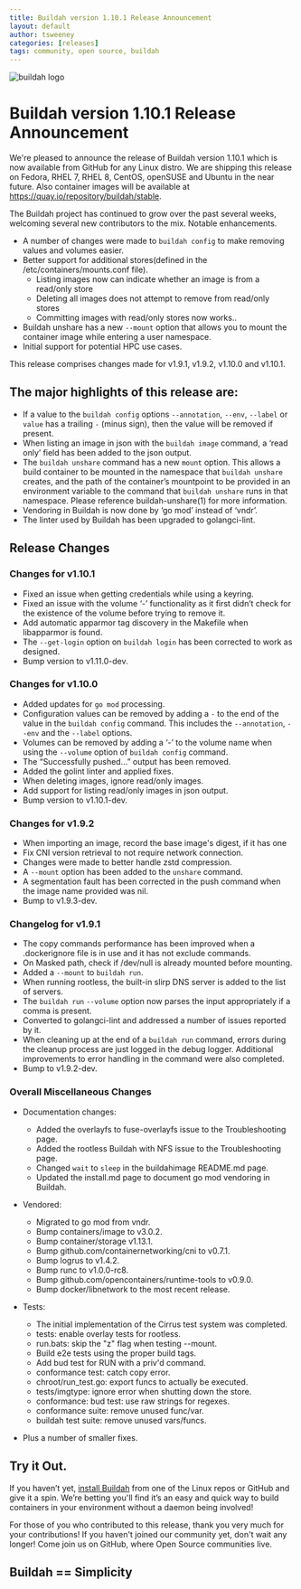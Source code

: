 ```yaml
---
title: Buildah version 1.10.1 Release Announcement
layout: default
author: tsweeney
categories: [releases]
tags: community, open source, buildah
---
```

![buildah logo](https://buildah.io/images/buildah.png)

# Buildah version 1.10.1 Release Announcement

We're pleased to announce the release of Buildah version 1.10.1 which is now available from GitHub for any Linux distro.  We are shipping this release on Fedora, RHEL 7, RHEL 8, CentOS, openSUSE and Ubuntu in the near future.  Also container images will be available at https://quay.io/repository/buildah/stable.

The Buildah project has continued to grow over the past several weeks, welcoming several new contributors to the mix.  Notable enhancements.
  * A number of changes were made to `buildah config` to make removing values and volumes easier.
  * Better support for additional stores(defined in the /etc/containers/mounts.conf file).
    * Listing images now can indicate whether an image is from a read/only store
    * Deleting all images does not attempt to remove from read/only stores
    * Committing images with read/only stores now works..
  * Buildah unshare has a new `--mount` option that allows you to mount the container image while entering a user namespace.
  * Initial support for potential HPC use cases.

<!--readmore-->

This release comprises changes made for v1.9.1, v1.9.2, v1.10.0 and v1.10.1.

## The major highlights of this release are:
* If a value to the `buildah config` options `--annotation`, `--env`, `--label` or `value` has a trailing `-` (minus sign), then the value will be removed if present.
* When listing an image in json with the `buildah image` command, a ‘read only’ field has been added to the json output.
* The `buildah unshare` command has a new `mount` option.  This allows a build container to be mounted in the namespace that `buildah unshare` creates, and the path of the container’s mountpoint to be provided in an environment variable to the command that `buildah unshare` runs in that namespace.  Please reference buildah-unshare(1) for more information.
* Vendoring in Buildah is now done by ‘go mod’ instead of ‘vndr’.
* The linter used by Buildah has been upgraded to golangci-lint.

## Release Changes

### Changes for v1.10.1
  * Fixed an issue when getting credentials while using a keyring.
  * Fixed an issue with the volume ‘-’ functionality as it first didn’t check for the existence of the volume before trying to remove it.
  * Add automatic apparmor tag discovery in the Makefile when libapparmor is found.
  * The `--get-login` option on `buildah login` has been corrected to work as designed.
  * Bump version to v1.11.0-dev.

### Changes for v1.10.0
  * Added updates for `go mod` processing.
  * Configuration values can be removed by adding a `-` to the end of the value in the `buildah config` command.  This includes the `--annotation`, `--env` and the `--label` options.
  * Volumes can be removed by adding a ‘-’ to the volume name when using the `--volume` option of `buildah config` command.
  * The “Successfully pushed…” output has been removed.
  * Added the golint linter and applied fixes.
  * When deleting images, ignore read/only images.
  * Add support for listing read/only images in json output.
  * Bump version to v1.10.1-dev.

### Changes for v1.9.2
  * When importing an image, record the base image's digest, if it has one
  * Fix CNI version retrieval to not require network connection.
  * Changes were made to better handle zstd compression.
  * A `--mount` option has been added to the `unshare` command.
  * A segmentation fault has been corrected in the push command when the image name provided was nil.
  * Bump to v1.9.3-dev.

### Changelog for v1.9.1
  * The copy commands performance has been improved when a .dockerignore file is in use and it has not exclude commands.
  * On Masked path, check if /dev/null is already mounted before mounting.
  * Added a  `--mount` to `buildah run`.
  * When running rootless, the built-in slirp DNS server is added to the list of servers.
  * The `buildah run` `--volume` option now parses the input appropriately if a comma is present.
  * Converted to golangci-lint and addressed a number of issues reported by it.
  * When cleaning up at the end of a `buildah run` command, errors during the cleanup process are just logged in the debug logger.  Additional improvements to error handling in the command were also completed.
  * Bump to v1.9.2-dev.


### Overall Miscellaneous Changes  
* Documentation changes:
  * Added the overlayfs to fuse-overlayfs issue to the Troubleshooting page.
  * Added the rootless Buildah with NFS issue to the Troubleshooting page.
  * Changed `wait` to `sleep` in the buildahimage README.md page.
  * Updated the install.md page to document go mod vendoring in Buildah.

* Vendored:
  * Migrated to go mod from vndr.
  * Bump containers/image to v3.0.2.
  * Bump container/storage v1.13.1.
  * Bump github.com/containernetworking/cni to v0.7.1.
  * Bump logrus to v1.4.2.
  * Bump runc to v1.0.0-rc8.
  * Bump github.com/opencontainers/runtime-tools to v0.9.0.
  * Bump docker/libnetwork to the most recent release.

* Tests:
  * The initial implementation of the Cirrus test system was completed.
  * tests: enable overlay tests for rootless.
  * run.bats: skip the "z" flag when testing --mount.
  * Build e2e tests using the proper build tags.
  * Add bud test for RUN with a priv'd command.
  * conformance test: catch copy error.
  * chroot/run_test.go: export funcs to actually be executed.
  * tests/imgtype: ignore error when shutting down the store.
  * conformance: bud test: use raw strings for regexes.
  * conformance suite: remove unused func/var.
  * buildah test suite: remove unused vars/funcs.

* Plus a number of smaller fixes.

## Try it Out.

If you haven’t yet, [install Buildah](https://github.com/containers/buildah/blob/master/install.md) from one of the Linux repos or GitHub and give it a spin.  We’re betting you'll find it’s an easy and quick way to build containers in your environment without a daemon being involved!

For those of you who contributed to this release, thank you very much for your contributions!  If you haven't joined our community yet, don't wait any longer!  Come join us on GitHub, where Open Source communities live.

## Buildah == Simplicity
